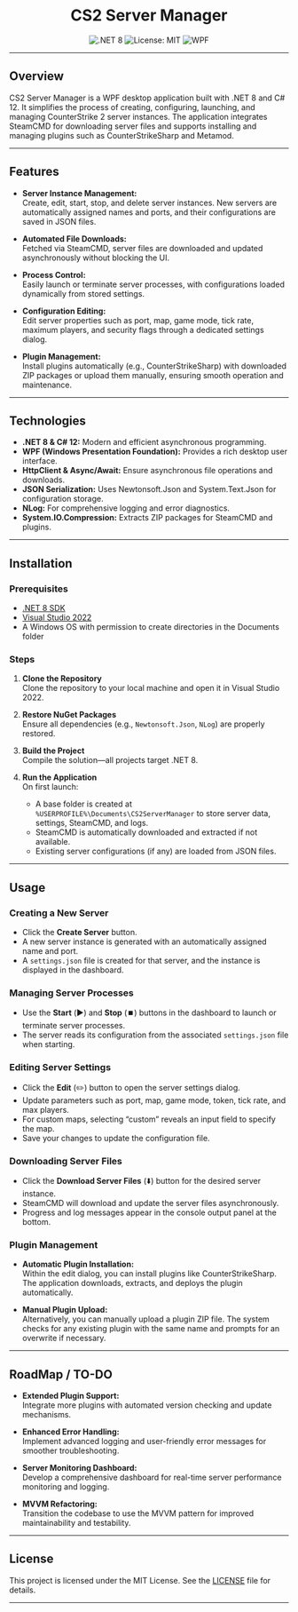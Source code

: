 <div align="center">
  <h1>CS2 Server Manager</h1>
  <p>
    <img alt=".NET 8" src="https://img.shields.io/badge/.NET-8-blue.svg">
    <img alt="License: MIT" src="https://img.shields.io/badge/License-MIT-yellow.svg">
    <img alt="WPF" src="https://img.shields.io/badge/WPF-Desktop-green.svg">
  </p>
</div>

---

## Overview

CS2 Server Manager is a WPF desktop application built with .NET 8 and C# 12. It simplifies the process of creating, configuring, launching, and managing CounterStrike 2 server instances. The application integrates SteamCMD for downloading server files and supports installing and managing plugins such as CounterStrikeSharp and Metamod.

---

## Features

- **Server Instance Management:**  
  Create, edit, start, stop, and delete server instances. New servers are automatically assigned names and ports, and their configurations are saved in JSON files.

- **Automated File Downloads:**  
  Fetched via SteamCMD, server files are downloaded and updated asynchronously without blocking the UI.

- **Process Control:**  
  Easily launch or terminate server processes, with configurations loaded dynamically from stored settings.

- **Configuration Editing:**  
  Edit server properties such as port, map, game mode, tick rate, maximum players, and security flags through a dedicated settings dialog.

- **Plugin Management:**  
  Install plugins automatically (e.g., CounterStrikeSharp) with downloaded ZIP packages or upload them manually, ensuring smooth operation and maintenance.

---

## Technologies

- **.NET 8 & C# 12:** Modern and efficient asynchronous programming.
- **WPF (Windows Presentation Foundation):** Provides a rich desktop user interface.
- **HttpClient & Async/Await:** Ensure asynchronous file operations and downloads.
- **JSON Serialization:** Uses Newtonsoft.Json and System.Text.Json for configuration storage.
- **NLog:** For comprehensive logging and error diagnostics.
- **System.IO.Compression:** Extracts ZIP packages for SteamCMD and plugins.

---

## Installation

### Prerequisites

- [.NET 8 SDK](https://dotnet.microsoft.com/en-us/download/dotnet/8.0)
- [Visual Studio 2022](https://visualstudio.microsoft.com/vs/)
- A Windows OS with permission to create directories in the Documents folder

### Steps

1. **Clone the Repository**  
   Clone the repository to your local machine and open it in Visual Studio 2022.

2. **Restore NuGet Packages**  
   Ensure all dependencies (e.g., `Newtonsoft.Json`, `NLog`) are properly restored.

3. **Build the Project**  
   Compile the solution—all projects target .NET 8.

4. **Run the Application**  
   On first launch:
   - A base folder is created at `%USERPROFILE%\Documents\CS2ServerManager` to store server data, settings, SteamCMD, and logs.
   - SteamCMD is automatically downloaded and extracted if not available.
   - Existing server configurations (if any) are loaded from JSON files.

---

## Usage

### Creating a New Server
- Click the **Create Server** button.
- A new server instance is generated with an automatically assigned name and port.
- A `settings.json` file is created for that server, and the instance is displayed in the dashboard.

### Managing Server Processes
- Use the **Start** (▶️) and **Stop** (⏹️) buttons in the dashboard to launch or terminate server processes.
- The server reads its configuration from the associated `settings.json` file when starting.

### Editing Server Settings
- Click the **Edit** (✏️) button to open the server settings dialog.
- Update parameters such as port, map, game mode, token, tick rate, and max players.
- For custom maps, selecting “custom” reveals an input field to specify the map.
- Save your changes to update the configuration file.

### Downloading Server Files
- Click the **Download Server Files** (⬇️) button for the desired server instance.
- SteamCMD will download and update the server files asynchronously.
- Progress and log messages appear in the console output panel at the bottom.

### Plugin Management
- **Automatic Plugin Installation:**  
  Within the edit dialog, you can install plugins like CounterStrikeSharp. The application downloads, extracts, and deploys the plugin automatically.
  
- **Manual Plugin Upload:**  
  Alternatively, you can manually upload a plugin ZIP file. The system checks for any existing plugin with the same name and prompts for an overwrite if necessary.

---

## RoadMap / TO-DO

- **Extended Plugin Support:**  
  Integrate more plugins with automated version checking and update mechanisms.

- **Enhanced Error Handling:**  
  Implement advanced logging and user-friendly error messages for smoother troubleshooting.

- **Server Monitoring Dashboard:**  
  Develop a comprehensive dashboard for real-time server performance monitoring and logging.

- **MVVM Refactoring:**  
  Transition the codebase to use the MVVM pattern for improved maintainability and testability.

---

## License

This project is licensed under the MIT License. See the [LICENSE](LICENSE) file for details.

---
